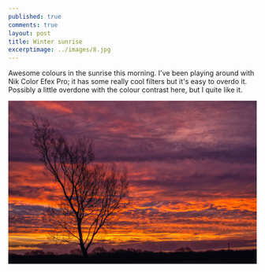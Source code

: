 ```yaml
---
published: true
comments: true
layout: post
title: Winter sunrise  
excerptimage: ../images/8.jpg
---
```


Awesome colours in the sunrise this morning. I've been playing around with Nik Color Efex Pro; it has some really cool filters but it's easy to overdo it. Possibly a little overdone with the colour contrast here, but I quite like it. 

![Image 8/365](../images/8.jpg)